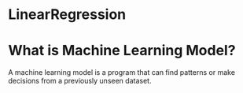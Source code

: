 # LinearRegression
# What is Machine Learning Model?
A machine learning model is a program that can find patterns or make decisions from a previously unseen dataset.
